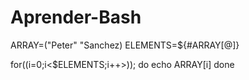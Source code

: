 # Aprender-Bash
ARRAY=("Peter" "Sanchez)
ELEMENTS=${#ARRAY[@]}

for((i=0;i<$ELEMENTS;i++>)); do
    echo ARRAY[i]
done